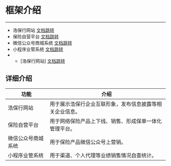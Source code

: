 # 框架介绍
- - -
-  浩保行网站 [文档跳转](/ruoyi-vue-plus/home.md)
-  保险自营平台 [文档跳转](/ruoyi-cloud-plus/home.md)
- 微信公众号商城系统 [文档跳转](/plus-ui/home.md)
- 小程序业管系统 [文档跳转](/common/home.md)
- * [浩保行网站] [文档跳转](/ruoyi-vue-plus/home.md)




## 详细介绍

| 功能    | 介绍                                    |
|-------|---------------------------------------|
| 浩保行网站  | 用于展示浩保行企业互联形象，发布信息披露等相关企业信息。             |
| 保险自营平台  | 用于网络保险产品上下线、销售、形成保单一体化管理平台。               |
| 微信公众号商城系统  | 用于保险产品微信公众号上营销。       |
| 小程序业管系统  | 用于渠道、个人代理等业绩销售情况自查统计。                         |

